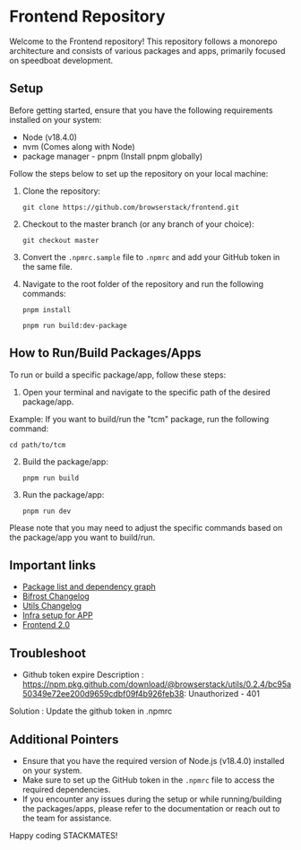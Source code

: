 # Frontend Repository

Welcome to the Frontend repository! This repository follows a monorepo architecture and consists of various packages and apps, primarily focused on speedboat development.

## Setup

Before getting started, ensure that you have the following requirements installed on your system:

-   Node (v18.4.0)
-   nvm (Comes along with Node)
-   package manager - pnpm (Install pnpm globally)

Follow the steps below to set up the repository on your local machine:

1.  Clone the repository: 

    `git clone https://github.com/browserstack/frontend.git` 
    
2.  Checkout to the master branch (or any branch of your choice):
   
    `git checkout master` 
    
3.  Convert the `.npmrc.sample` file to `.npmrc` and add your GitHub token in the same file.
4.  Navigate to the root folder of the repository and run the following commands:
  
    `pnpm install`
    
    `pnpm run build:dev-package` 
    

## How to Run/Build Packages/Apps

To run or build a specific package/app, follow these steps:

1.  Open your terminal and navigate to the specific path of the desired package/app. 
    
  Example: If you want to build/run the "tcm" package, run the following command:
    
  `cd path/to/tcm` 
    
2.  Build the package/app:
    
    `pnpm run build` 
    
3.  Run the package/app:
    
    `pnpm run dev` 
    

Please note that you may need to adjust the specific commands based on the package/app you want to build/run.

## Important links

- [Package list and dependency graph](https://browserstack.atlassian.net/wiki/spaces/ENG/pages/3874193452/Package+List+and+Dependency+Graph)
- [Bifrost Changelog](https://browserstack.atlassian.net/wiki/spaces/ENG/pages/3840344656/Bifrost+Change+log)
- [Utils Changelog](https://browserstack.atlassian.net/wiki/spaces/ENG/pages/3865149710/Utils+Package+Changelog)
- [Infra setup for APP](https://browserstack.atlassian.net/wiki/spaces/ENG/pages/3845490804/Process+Document+for+Infra+Setup+for+Hosting+a+Frontend+Product)
- [Frontend 2.0](https://browserstack.atlassian.net/wiki/spaces/ENG/pages/3820947043/Frontend+2.0)

## Troubleshoot

- Github token expire
Description : https://npm.pkg.github.com/download/@browserstack/utils/0.2.4/bc95a50349e72ee200d9659cdbf09f4b926feb38: Unauthorized - 401

Solution : Update the github token in .npmrc

## Additional Pointers

-   Ensure that you have the required version of Node.js (v18.4.0) installed on your system.
-   Make sure to set up the GitHub token in the `.npmrc` file to access the required dependencies.
-   If you encounter any issues during the setup or while running/building the packages/apps, please refer to the documentation or reach out to the team for assistance.

Happy coding STACKMATES!